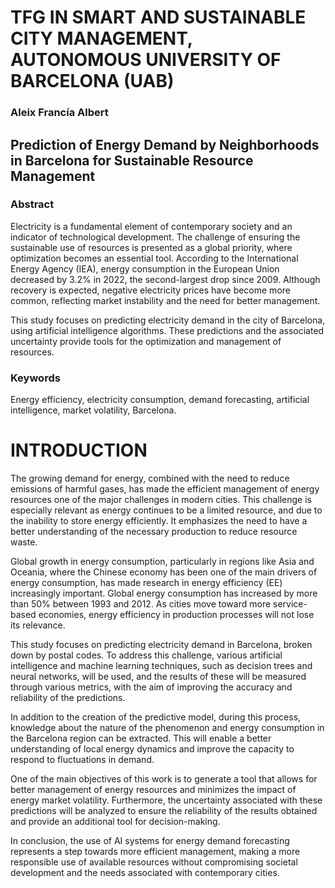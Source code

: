 # TFG IN SMART AND SUSTAINABLE CITY MANAGEMENT, AUTONOMOUS UNIVERSITY OF BARCELONA (UAB) 
### Aleix Francía Albert

## Prediction of Energy Demand by Neighborhoods in Barcelona for Sustainable Resource Management

### Abstract
Electricity is a fundamental element of contemporary society and an indicator of technological development. The challenge of ensuring the sustainable use of resources is presented as a global priority, where optimization becomes an essential tool. According to the International Energy Agency (IEA), energy consumption in the European Union decreased by 3.2% in 2022, the second-largest drop since 2009. Although recovery is expected, negative electricity prices have become more common, reflecting market instability and the need for better management.

This study focuses on predicting electricity demand in the city of Barcelona, using artificial intelligence algorithms. These predictions and the associated uncertainty provide tools for the optimization and management of resources.

### Keywords
Energy efficiency, electricity consumption, demand forecasting, artificial intelligence, market volatility, Barcelona.

# INTRODUCTION

The growing demand for energy, combined with the need to reduce emissions of harmful gases, has made the efficient management of energy resources one of the major challenges in modern cities. This challenge is especially relevant as energy continues to be a limited resource, and due to the inability to store energy efficiently. It emphasizes the need to have a better understanding of the necessary production to reduce resource waste.

Global growth in energy consumption, particularly in regions like Asia and Oceania, where the Chinese economy has been one of the main drivers of energy consumption, has made research in energy efficiency (EE) increasingly important. Global energy consumption has increased by more than 50% between 1993 and 2012. As cities move toward more service-based economies, energy efficiency in production processes will not lose its relevance.

This study focuses on predicting electricity demand in Barcelona, broken down by postal codes. To address this challenge, various artificial intelligence and machine learning techniques, such as decision trees and neural networks, will be used, and the results of these will be measured through various metrics, with the aim of improving the accuracy and reliability of the predictions.

In addition to the creation of the predictive model, during this process, knowledge about the nature of the phenomenon and energy consumption in the Barcelona region can be extracted. This will enable a better understanding of local energy dynamics and improve the capacity to respond to fluctuations in demand.

One of the main objectives of this work is to generate a tool that allows for better management of energy resources and minimizes the impact of energy market volatility. Furthermore, the uncertainty associated with these predictions will be analyzed to ensure the reliability of the results obtained and provide an additional tool for decision-making.

In conclusion, the use of AI systems for energy demand forecasting represents a step towards more efficient management, making a more responsible use of available resources without compromising societal development and the needs associated with contemporary cities.
